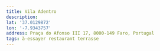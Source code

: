 ```yaml
---
title: Vila Adentro
description:
lat: '37.0129872'
lon: '-7.9343757'
address: Praça do Afonso III 17, 8000-149 Faro, Portugal
tags: à-essayer restaurant terrasse
---
```

